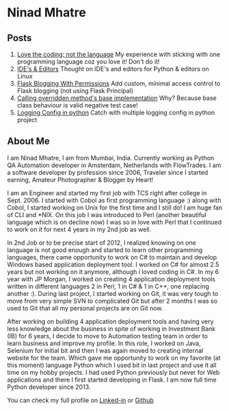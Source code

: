 # Ninad Mhatre

## Posts

1. [Love the coding; not the language](do_not_love_language.md)
My experience with sticking with one programming language coz you love it! Don't do it!
&nbsp;
1. [IDE's & Editors](ides_n_editors.md) 
Thought on IDE's and editors for Python & editors on Linux
&nbsp;
1. [Flask Blogging With Permissions](flask_blogging.md)
Add custom, minimal access control to Flask blogging (not using Flask Principal)
&nbsp;
1. [Calling overridden method's base implementation](conditionally_reverting_base_to_method.md)
Why? Because base class behaviour is valid negative test case!
&nbsp;
1. [Logging Config in python](logger_config_in_python.md)
Catch with multiple logging config in python project

## About Me

I am Ninad Mhatre, I am from Mumbai, India. Currently working as Python QA Automation developer in Amsterdam, Netherlands with FlowTrades. I am a software developer by profession since 2006, Traveler since I started earning, Amateur Photographer & Blogger by Heart!
                        
I am an Engineer and started my first job with TCS right after college in Sept. 2006. I started with Cobol as first programming language :) along with Cobol, I started working on Unix for the first time and I still do! I am huge fan of CLI and *NIX. On this job I was introduced to Perl (another beautiful language which is on decline now) I was so in love with Perl that I continued to work on it for next 4 years in my 2nd job as well.
                        
In 2nd Job or to be precise start of 2012, I realized knowing on one language is not good enough and started to learn other programming
languages, there came opportunity to work on C# to maintain and develop Windows based application deployment tool. I worked on C# for
almost 2.5 years but not working on it anymore, although i loved coding in C#. In my 6 year with JP Morgan, I worked on creating 4 application deployment tools written in different languages 2 in Perl, 1 in C# & 1 in C++, one replacing another :). During last project, I started working on Git, it was very tough to move from very simple SVN to complicated Git but after 2 months I was so used to Git that all my personal projects are on Git now. 

After working on building 4 application deployment tools and having very less knowledge about the business in spite of working in Investment Bank (IB) for 6 years, I decide to move to Automation testing team in order to learn business and improve my profile. In this role, I worked on Java, Selenium for initial bit and then I was again moved to creating internal website for the team. Which gave me opportunity to work on my favorite (at this moment) language Python which I used bit in last project and use it all time on my hobby projects. I had used Python previously but never for Web applications and there I first started developing in Flask. I am now full time Python developer since 2013.
                       
You can check my full profile on [Linked-in](https://www.linkedin.com/in/ninadmhatre) or [Github](https://github.com/ninadmhatre)
